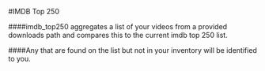 #IMDB Top 250

####imdb_top250 aggregates a list of your videos from a provided downloads path and compares this to the current imdb top 250 list. 

####Any that are found on the list but not in your inventory will be identified to you.
